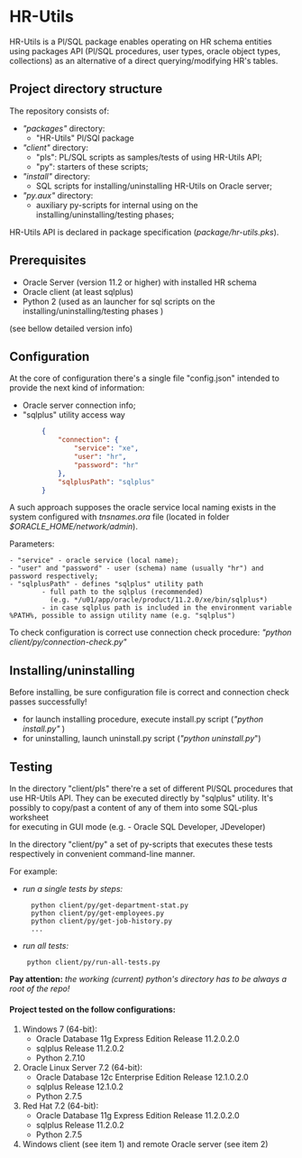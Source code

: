 # HR-Utils
HR-Utils is a Pl/SQL package enables operating on HR schema entities
using packages API (Pl/SQL procedures, user types, oracle object types, collections) 
as an alternative of a direct querying/modifying HR's tables.

## Project directory structure
The repository consists of:
- *"packages"* directory:
     + "HR-Utils" Pl/SQl package  
- *"client"* directory:
     + "pls":  PL/SQL scripts as samples/tests of using HR-Utils API;
     + "py": starters of these scripts;
 - *"install"* directory:     
     - SQL scripts for installing/uninstalling HR-Utils on Oracle server;
 - *"py.aux"* directory:        
     -  auxiliary py-scripts for internal using on the installing/uninstalling/testing phases;

HR-Utils API is declared in package specification (*package/hr-utils.pks*).


## Prerequisites
- Oracle Server (version 11.2 or higher) with installed HR schema
- Oracle client (at least sqlplus)
- Python 2 (used as an launcher for sql scripts on the installing/uninstalling/testing phases )

(see bellow detailed version info)

## Configuration
At the core of configuration there's a single file "config.json"
intended to provide the next kind of information:

- Oracle server connection info;
- "sqlplus" utility access way

```json
        {
            "connection": {
                "service": "xe", 
                "user": "hr",
                "password": "hr"
            },
            "sqlplusPath": "sqlplus"
        }
```        

A such approach supposes the oracle service local naming exists in the system configured with *tnsnames.ora*
file (located in folder *$ORACLE_HOME/network/admin*).

Parameters:

    - "service" - oracle service (local name);
    - "user" and "password" - user (schema) name (usually "hr") and password respectively;
    - "sqlplusPath" - defines "sqlplus" utility path
            - full path to the sqlplus (recommended) 
              (e.g. */u01/app/oracle/product/11.2.0/xe/bin/sqlplus*)  
            - in case sqlplus path is included in the environment variable %PATH%, possible to assign utility name (e.g. "sqlplus")


To check configuration is correct use connection check procedure:
  *"python client/py/connection-check.py"*


## Installing/uninstalling

Before installing, be sure configuration file is correct and connection check passes successfully!

- for launch installing procedure, execute install.py script (*"python install.py"* )
- for uninstalling, launch uninstall.py script (*"python uninstall.py*")


## Testing

In the directory "client/pls" there're a set of different Pl/SQL procedures
that use HR-Utils API. 
They can be executed directly by "sqlplus" utility. 
It's possibly to copy/past a content of any of them into some SQL-plus worksheet  
for executing in GUI mode (e.g. - Oracle SQL Developer, JDeveloper)

In the directory "client/py" a set of py-scripts that executes these tests respectively
in convenient command-line manner.

For example:

- *run a single tests by steps:*

        python client/py/get-department-stat.py
        python client/py/get-employees.py
        python client/py/get-job-history.py
        ...

 - *run all tests:*       

        python client/py/run-all-tests.py

**Pay attention:** *the working (current) python's directory has to be always a root of the repo!*


#### Project tested on the follow configurations:

 1. Windows 7 (64-bit):
    - Oracle Database 11g Express Edition Release 11.2.0.2.0 
    - sqlplus Release 11.2.0.2
    - Python 2.7.10
 2. Oracle Linux Server 7.2 (64-bit):
    - Oracle Database 12c Enterprise Edition Release 12.1.0.2.0    
    - sqlplus Release 12.1.0.2
    - Python 2.7.5
3.  Red Hat 7.2 (64-bit):
    -  Oracle Database 11g Express Edition Release 11.2.0.2.0
    -  sqlplus Release 11.2.0.2
    - Python 2.7.5
 4. Windows client (see item 1) and remote Oracle server (see item 2)       


